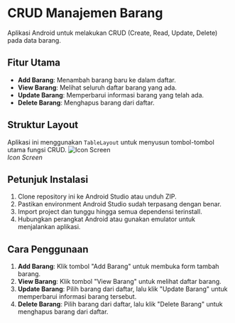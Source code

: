# CRUD Manajemen Barang

Aplikasi Android untuk melakukan CRUD (Create, Read, Update, Delete) pada data barang.

## Fitur Utama

- **Add Barang**: Menambah barang baru ke dalam daftar.
- **View Barang**: Melihat seluruh daftar barang yang ada.
- **Update Barang**: Memperbarui informasi barang yang telah ada.
- **Delete Barang**: Menghapus barang dari daftar.

## Struktur Layout

Aplikasi ini menggunakan `TableLayout` untuk menyusun tombol-tombol utama fungsi CRUD.
![Icon Screen](screenshoot/screenshoots)  
*Icon Screen*
## Petunjuk Instalasi

1. Clone repository ini ke Android Studio atau unduh ZIP.
2. Pastikan environment Android Studio sudah terpasang dengan benar.
3. Import project dan tunggu hingga semua dependensi terinstall.
4. Hubungkan perangkat Android atau gunakan emulator untuk menjalankan aplikasi.

## Cara Penggunaan

1. **Add Barang**: Klik tombol "Add Barang" untuk membuka form tambah barang.
2. **View Barang**: Klik tombol "View Barang" untuk melihat daftar barang.
3. **Update Barang**: Pilih barang dari daftar, lalu klik "Update Barang" untuk memperbarui informasi barang tersebut.
4. **Delete Barang**: Pilih barang dari daftar, lalu klik "Delete Barang" untuk menghapus barang dari daftar.

